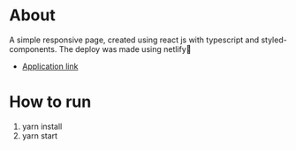 # About
A simple responsive page, created using react js with typescript and styled-components.
The deploy was made using netlify🚀
- [Application link](https://newsletter-sign-up-email-page.netlify.app/)

# How to run
1. yarn install
2. yarn start
